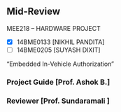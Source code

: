 ## Mid-Review

MEE218 – HARDWARE PROJECT

- [x] 14BME0133 [NIKHIL PANDITA]
- [ ] 14BME0205 [SUYASH DIXIT]

“Embedded In-Vehicle Authorization”

### Project Guide [Prof. Ashok B.]
### Reviewer [Prof. Sundaramali ]
